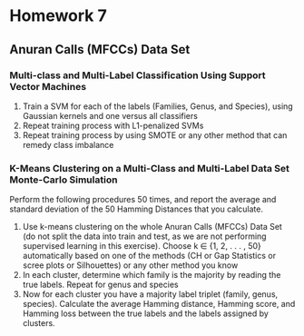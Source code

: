 # Homework 7
## Anuran Calls (MFCCs) Data Set
### Multi-class and Multi-Label Classification Using Support Vector Machines
1. Train a SVM for each of the labels (Families, Genus, and Species), using Gaussian kernels and one versus all classifiers
2. Repeat training process with L1-penalized SVMs
3. Repeat training process by using SMOTE or any other method that can remedy class imbalance

### K-Means Clustering on a Multi-Class and Multi-Label Data Set Monte-Carlo Simulation
Perform the following procedures 50 times, and report the average and standard deviation of the 50 Hamming Distances that you calculate.
1. Use k-means clustering on the whole Anuran Calls (MFCCs) Data Set (do not split the data into train and test, as we are not performing supervised learning in this exercise). Choose k ∈ {1, 2, . . . , 50} automatically based on one of the methods (CH or Gap Statistics or scree plots or Silhouettes) or any other method you know
2. In each cluster, determine which family is the majority by reading the true labels. Repeat for genus and species
3. Now for each cluster you have a majority label triplet (family, genus, species). Calculate the average Hamming distance, Hamming score, and Hamming loss between the true labels and the labels assigned by clusters.
